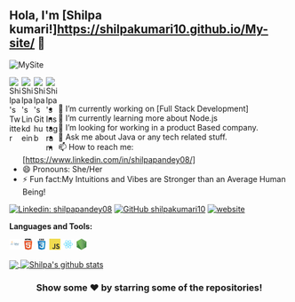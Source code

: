 
## Hola, I'm [Shilpa kumari!]https://shilpakumari10.github.io/My-site/ 👋

<p align="left"> <img src="https://komarev.com/ghpvc/?username=MySite&label=Views&color=blue&style=plastic" alt="MySite" /> </p>

<a href="paste twitter link here">
  <img align="left" alt="Shilpa's Twitter" width="22px" src="https://cdn.jsdelivr.net/npm/simple-icons@v3/icons/twitter.svg" />
</a>
<a href="https://www.linkedin.com/in/shilpapandey08/">
  <img align="left" alt="Shilpa's Linkdein" width="22px" src="https://cdn.jsdelivr.net/npm/simple-icons@v3/icons/linkedin.svg" />
</a>
<a href="https://github.com/shilpakumari10/">
  <img align="left" alt="Shilpa's Github" width="22px" src="https://cdn.jsdelivr.net/npm/simple-icons@v3/icons/github.svg" />
</a>
<a href="https://www.instagram.com/shilpa__pandey/">
  <img align="left" alt="Shilpa's Instagram" width="22px" src="https://cdn.jsdelivr.net/npm/simple-icons@v3/icons/instagram.svg" />
</a>


<br/>
<br/>


- 🔭 I’m currently working on [Full Stack Development]
- 🌱 I’m currently learning more about Node.js
- 🤔 I’m looking for working in a product Based company.
- 💬 Ask me about Java or any tech related stuff.
- 📫 How to reach me: [https://www.linkedin.com/in/shilpapandey08/]
- 😄 Pronouns: She/Her
- ⚡ Fun fact:My Intuitions and Vibes are Stronger than an Average Human Being!

[![Linkedin: shilpapandey08](https://img.shields.io/badge/-shilpapandey08/-blue?style=flat-square&logo=Linkedin&logoColor=white&link=https://www.linkedin.com/in/shilpapandey08/)](https://www.linkedin.com/in/shilpapandey08/)
[![GitHub shilpakumari10](https://img.shields.io/github/followers/shilpakumari10?label=follow&style=social)](https://github.com/shilpakumari10)
[![website](https://img.shields.io/badge/PortfolioWebsite-shilpa.live-2648ff?style=flat-square&logo=google-chrome)](https://shilpakumari10.github.io/My-site/)

**Languages and Tools:**  

<code><img height="20" src="https://raw.githubusercontent.com/github/explore/80688e429a7d4ef2fca1e82350fe8e3517d3494d/topics/java/java.png"></code>
<code><img height="20" src="https://raw.githubusercontent.com/github/explore/80688e429a7d4ef2fca1e82350fe8e3517d3494d/topics/html/html.png"></code>
<code><img height="20" src="https://raw.githubusercontent.com/github/explore/80688e429a7d4ef2fca1e82350fe8e3517d3494d/topics/css/css.png"></code>
<code><img height="20" src="https://raw.githubusercontent.com/github/explore/80688e429a7d4ef2fca1e82350fe8e3517d3494d/topics/javascript/javascript.png"></code>
<code><img height="20" src="https://raw.githubusercontent.com/github/explore/80688e429a7d4ef2fca1e82350fe8e3517d3494d/topics/react/react.png"></code>
<code><img height="20" src="https://raw.githubusercontent.com/github/explore/80688e429a7d4ef2fca1e82350fe8e3517d3494d/topics/nodejs/nodejs.png"></code>    



<a href="https://github.com/shilpakumari10">
  <img align="center" src="https://github-readme-stats.vercel.app/api/top-langs/?username=shilpakumari10&theme=light&hide_langs_below=1" />
</a>

</a>
<a href="https://github.com/shilpakumari10">
 <img align="center" src="https://github-readme-stats.vercel.app/api?username=shilpakumari10&show_icons=true&theme=light&line_height=27" alt="Shilpa's github stats"/>
</a>

<div align="center">

### Show some ❤️ by starring some of the repositories!

</div>

